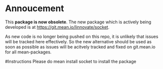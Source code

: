 # Annoucement

This **package is now obsolete**. The new package which is actively being developed is at https://git.mean.io/linnovate/socket.

As new code is no longer being pushed on this repo, it is unlikely that issues will be tracked here effectively. So the new alternative should be used as soon as possible as issues will be acitvely tracked and fixed on git.mean.io for all mean-packages. 

#Instructions
Please do mean install socket to install the package
